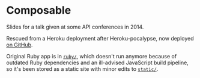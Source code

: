 Composable
==========

Slides for a talk given at some API conferences in 2014.

Rescued from a Heroku deployment after Heroku-pocalypse, now deployed [on GitHub](https://brandur.github.io/thousand-services/).

Original Ruby app is in [`ruby/`](./ruby), which doesn't run anymore because of outdated Ruby dependencies and an ill-advised JavaScript build pipeline, so it's been stored as a static site with minor edits to [`static/`](./static).
